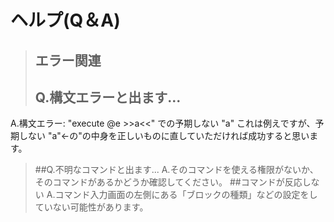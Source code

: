 # ヘルプ(Q＆A)

 
> ## エラー関連
> ## Q.構文エラーと出ます...
A.構文エラー: "execute @e >>a<<" での予期しない "a"
これは例えですが、予期しない "a"←の"の中身を正しいものに直していただければ成功すると思います。
> ##Q.不明なコマンドと出ます...
A.そのコマンドを使える権限がないか、そのコマンドがあるかどうか確認してください。
> ##コマンドが反応しない
A.コマンド入力画面の左側にある「ブロックの種類」などの設定をしていない可能性があります。